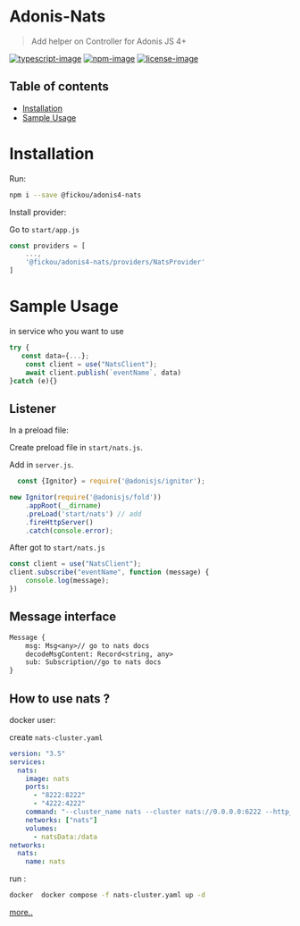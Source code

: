 # Adonis-Nats
> Add helper on Controller for Adonis JS 4+

[![typescript-image]][typescript-url] 
[![npm-image]][npm-url] 
[![license-image]][license-url]

<!-- START doctoc generated TOC please keep comment here to allow auto update -->
<!-- DON'T EDIT THIS SECTION, INSTEAD RE-RUN doctoc TO UPDATE -->
## Table of contents

- [Installation](#installation)
- [Sample Usage](#sample-usage)
  

<!-- END doctoc generated TOC please keep comment here to allow auto update -->

# Installation
Run:
```bash
npm i --save @fickou/adonis4-nats
```

Install provider:

Go to `start/app.js`
```js
const providers = [
    ...,
    '@fickou/adonis4-nats/providers/NatsProvider'
]
```

# Sample Usage
in service who you want to use
```js
try {
   const data={...};
    const client = use("NatsClient");
    await client.publish(`eventName`, data)
}catch (e){}
```

## Listener 

In a preload file:

Create preload file in `start/nats.js`.

Add in `server.js`.

```js
  const {Ignitor} = require('@adonisjs/ignitor');

new Ignitor(require('@adonisjs/fold'))
    .appRoot(__dirname)
    .preLoad('start/nats') // add
    .fireHttpServer()
    .catch(console.error);
```

After got to `start/nats.js`

```js
const client = use("NatsClient");
client.subscribe("eventName", function (message) {
    console.log(message);
})
```

## Message interface

````txt
Message {
    msg: Msg<any>// go to nats docs
    decodeMsgContent: Record<string, any>
    sub: Subscription//go to nats docs
}
````

## How to use nats ?

docker user:

create `nats-cluster.yaml`
```yml
version: "3.5"
services:
  nats:
    image: nats
    ports:
      - "8222:8222"
      - "4222:4222"
    command: "--cluster_name nats --cluster nats://0.0.0.0:6222 --http_port 8222 "
    networks: ["nats"]
    volumes:
      - natsData:/data
networks:
  nats:
    name: nats
```

run :

````bash
docker  docker compose -f nats-cluster.yaml up -d
````

[more..](https://docs.nats.io/)





[typescript-image]: https://img.shields.io/badge/Typescript-294E80.svg?style=for-the-badge&logo=typescript
[typescript-url]:  "typescript"

[npm-image]: https://img.shields.io/npm/v/%40fickou%2Fadonis4-nats.svg?style=for-the-badge&logo=npm
[npm-url]: https://www.npmjs.com/package/%40fickou%2Fadonis4-nats "npm"

[license-image]: https://img.shields.io/npm/l/%40fickou%2Fadonis4-nats?color=blueviolet&style=for-the-badge
[license-url]: LICENSE.md "license"

